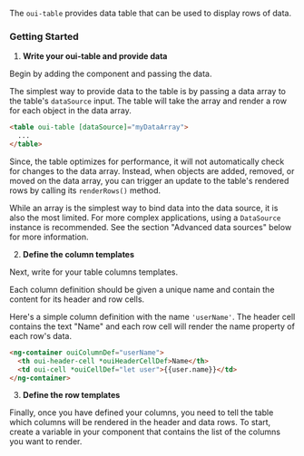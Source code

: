 The `oui-table` provides data table that can be used to display rows of data.

### **Getting Started**

1. **Write your oui-table and provide data**

Begin by adding the <table oui-table> component and passing the data.

The simplest way to provide data to the table is by passing a data array to the table's `dataSource` input. The table will take the array and render a row for each object in the data array.

```html
<table oui-table [dataSource]="myDataArray">
  ...
</table>
```

Since, the table optimizes for performance, it will not automatically check for changes to the data array. Instead, when objects are added, removed, or moved on the data array, you can trigger an update to the table's rendered rows by calling its `renderRows()` method.

While an array is the simplest way to bind data into the data source, it is also the most limited. For more complex applications, using a `DataSource` instance is recommended. See the section "Advanced data sources" below for more information.

2. **Define the column templates**

Next, write for your table columns templates.

Each column definition should be given a unique name and contain the content for its header and row cells.

Here's a simple column definition with the name `'userName'`. The header cell contains the text "Name" and each row cell will render the name property of each row's data.

```html
<ng-container ouiColumnDef="userName">
  <th oui-header-cell *ouiHeaderCellDef>Name</th>
  <td oui-cell *ouiCellDef="let user">{{user.name}}</td>
</ng-container>
```

3. **Define the row templates**

Finally, once you have defined your columns, you need to tell the table which columns will be rendered in the header and data rows.
To start, create a variable in your component that contains the list of the columns you want to render.
